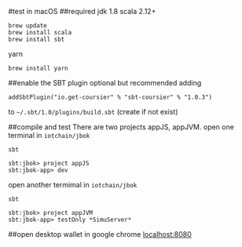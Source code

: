 #test in macOS
##required
jdk 1.8
scala 2.12+
```
brew update
brew install scala
brew install sbt
```
yarn 
```
brew install yarn
```
##enable the SBT plugin
optional but recommended
adding
```
addSbtPlugin("io.get-coursier" % "sbt-coursier" % "1.0.3")
```
to ```~/.sbt/1.0/plugins/build.sbt``` (create if not exist)

##compile and test
There are two projects appJS,  appJVM.
open one terminal in ```iotchain/jbok```
```
sbt
```
```
sbt:jbok> project appJS
sbt:jbok-app> dev 
```
open another termimal in ```iotchain/jbok```

```
sbt
```
```
sbt:jbok> project appJVM
sbt:jbok-app> testOnly *SimuServer* 
```
##open desktop wallet in google chrome
[localhost:8080](localhost:8080)
